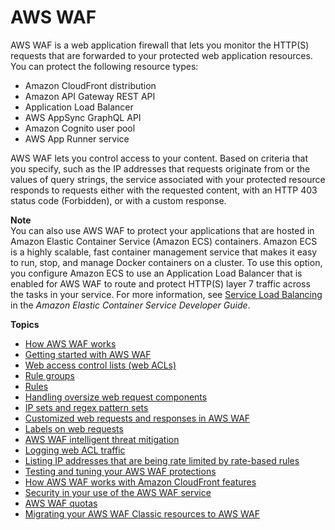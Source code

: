 # AWS WAF<a name="waf-chapter"></a>

AWS WAF is a web application firewall that lets you monitor the HTTP\(S\) requests that are forwarded to your protected web application resources\. You can protect the following resource types: 
+ Amazon CloudFront distribution
+ Amazon API Gateway REST API
+ Application Load Balancer
+ AWS AppSync GraphQL API
+ Amazon Cognito user pool
+ AWS App Runner service

AWS WAF lets you control access to your content\. Based on criteria that you specify, such as the IP addresses that requests originate from or the values of query strings, the service associated with your protected resource responds to requests either with the requested content, with an HTTP 403 status code \(Forbidden\), or with a custom response\. 

**Note**  
You can also use AWS WAF to protect your applications that are hosted in Amazon Elastic Container Service \(Amazon ECS\) containers\. Amazon ECS is a highly scalable, fast container management service that makes it easy to run, stop, and manage Docker containers on a cluster\. To use this option, you configure Amazon ECS to use an Application Load Balancer that is enabled for AWS WAF to route and protect HTTP\(S\) layer 7 traffic across the tasks in your service\. For more information, see [Service Load Balancing](https://docs.aws.amazon.com/AmazonECS/latest/developerguide/service-load-balancing.html) in the *Amazon Elastic Container Service Developer Guide*\.

**Topics**
+ [How AWS WAF works](how-aws-waf-works.md)
+ [Getting started with AWS WAF](getting-started.md)
+ [Web access control lists \(web ACLs\)](web-acl.md)
+ [Rule groups](waf-rule-groups.md)
+ [Rules](waf-rules.md)
+ [Handling oversize web request components](waf-oversize-request-components.md)
+ [IP sets and regex pattern sets](waf-referenced-set-managing.md)
+ [Customized web requests and responses in AWS WAF](waf-custom-request-response.md)
+ [Labels on web requests](waf-labels.md)
+ [AWS WAF intelligent threat mitigation](waf-managed-protections.md)
+ [Logging web ACL traffic](logging.md)
+ [Listing IP addresses that are being rate limited by rate\-based rules](listing-managed-ips.md)
+ [Testing and tuning your AWS WAF protections](web-acl-testing.md)
+ [How AWS WAF works with Amazon CloudFront features](cloudfront-features.md)
+ [Security in your use of the AWS WAF service](security.md)
+ [AWS WAF quotas](limits.md)
+ [Migrating your AWS WAF Classic resources to AWS WAF](waf-migrating-from-classic.md)